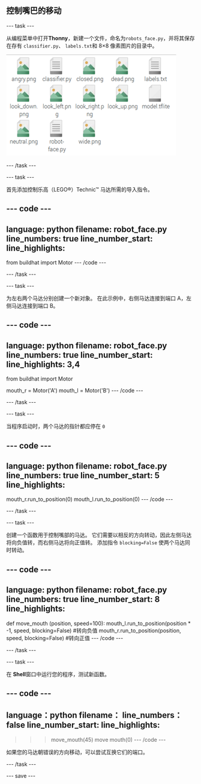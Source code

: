 ## 控制嘴巴的移动

--- task ---

从编程菜单中打开**Thonny**，新建一个文件，命名为`robots_face.py`，并将其保存在存有 `classifier.py`、 `labels.txt`和 8×8 像素图片的目录中。

![显示 robots_face.py 应当存储的位置。](images/file_structure.png)

--- /task ---

--- task ---

首先添加控制乐高（LEGO®）Technic™ 马达所需的导入指令。

--- code ---
---
language: python 
filename: robot_face.py 
line_numbers: true 
line_number_start:
line_highlights:
---
from buildhat import Motor 
--- /code ---

--- /task ---

--- task ---

为左右两个马达分别创建一个新对象。 在此示例中，右侧马达连接到端口 A，左侧马达连接到端口 B。

--- code ---
---
language: python 
filename: robot_face.py 
line_numbers: true 
line_number_start:
line_highlights: 3,4
---
from buildhat import Motor

mouth_r = Motor('A') 
mouth_l = Motor('B') 
--- /code ---

--- /task ---

--- task ---

当程序启动时，两个马达的指针都应停在 `0`

--- code ---
---
language: python 
filename: robot_face.py 
line_numbers: true 
line_number_start: 5
line_highlights:
---

mouth_r.run_to_position(0) 
mouth_l.run_to_position(0) 
--- /code ---

--- /task ---

--- task ---

创建一个函数用于控制嘴部的马达。 它们需要以相反的方向转动，因此左侧马达将向负值转，而右侧马达将向正值转。 添加指令 `blocking=False` 使两个马达同时转动。

--- code ---
---
language: python 
filename: robot_face.py 
line_numbers: true 
line_number_start: 8
line_highlights:
---
def move_mouth (position, speed=100): 
    mouth_l.run_to_position(position * -1, speed, blocking=False) #转向负值 
    mouth_r.run_to_position(position, speed, blocking=False) #转向正值 
--- /code ---

--- /task ---

--- task ---

在 **Shell**窗口中运行您的程序，测试新函数。

--- code ---
---
language：python 
filename： 
line_numbers：false 
line_number_start:
line_highlights:
---
>>> move_mouth(45) 
>>> move mouth(0) 
--- /code ---

如果您的马达朝错误的方向移动，可以尝试互换它们的端口。

--- /task ---

--- save ---

